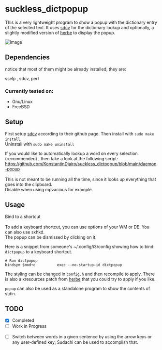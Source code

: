 # suckless_dictpopup

This is a very lightweight program to show a popup with the dictionary entry of the selected text. It uses [sdcv](https://github.com/Dushistov/sdcv) for the dictionary lookup and optionally, a slightly modified version of [herbe](https://github.com/dudik/herbe) to display the popup.

![image](https://files.catbox.moe/dx3hf5.png)

## Dependencies
notice that most of them might be already installed, they are:

sselp , sdcv, perl

### Currently tested on:
- Gnu/Linux 
- FreeBSD


## Setup
First setup [sdcv](https://github.com/Dushistov/sdcv) according to their github page.
Then install with `sudo make install`. \
Uninstall with `sudo make uninstall`

If you would like to automatically lookup a word on every selection (recommended) , then take a look at the following script: <br>  https://github.com/KonstantinDjairo/suckless_dictpopup/blob/main/daemon-popup <br>
<br>
This is not meant to be running all the time, since it looks up everything that goes into the clipboard.\
Disable when using mpvacious for example.


## Usage <br>
Bind to a shortcut <br> \
To add a keyboard shortcut, you can use options of your WM or DE. You can also use sxhkd. \
The popup can be dismissed by clicking on it. 

Here is a snippet from someone's ~/.config/i3/config showing how to bind `dictpopup` to a keyboard shortcut. 
```console
# Run dictpopup
bindsym $mod+c          exec --no-startup-id dictpopup
```

The styling can be changed in `config.h` and then recompile to apply.
There is also a xresources patch from [herbe](https://github.com/dudik/herbe)
that you could try to apply if you like.

`popup` can also be used as a standalone program to show the contents of stdin.


## TODO
- [x] Completed
- [ ] Work in Progress
<br><br/>
- [ ] Switch between words in a given sentence by using the arrow keys or any user-defined key;
      Sudachi can be used to accomplish that.
